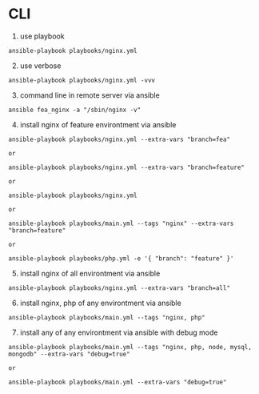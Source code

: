 
# CLI

1. use playbook
```
ansible-playbook playbooks/nginx.yml
```

2. use verbose
```
ansible-playbook playbooks/nginx.yml -vvv
```

3. command line in remote server via ansible
```
ansible fea_nginx -a "/sbin/nginx -v"
```

4. install nginx of feature environtment via ansible
```
ansible-playbook playbooks/nginx.yml --extra-vars "branch=fea"

or 

ansible-playbook playbooks/nginx.yml --extra-vars "branch=feature"

or

ansible-playbook playbooks/nginx.yml

or

ansible-playbook playbooks/main.yml --tags "nginx" --extra-vars "branch=feature"

or

ansible-playbook playbooks/php.yml -e '{ "branch": "feature" }'
```

5. install nginx of all environtment via ansible
```
ansible-playbook playbooks/nginx.yml --extra-vars "branch=all"
```

6. install nginx, php of any environtment via ansible
```
ansible-playbook playbooks/main.yml --tags "nginx, php"
```

7. install any of any environtment via ansible with debug mode
```
ansible-playbook playbooks/main.yml --tags "nginx, php, node, mysql, mongodb" --extra-vars "debug=true"

or 

ansible-playbook playbooks/main.yml --extra-vars "debug=true"

```



